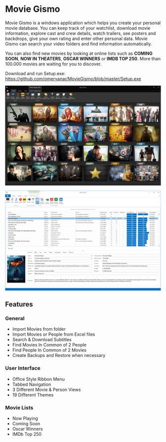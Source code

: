 # Movie Gismo

Movie Gismo is a windows application which helps you create your personal movie database. You can keep track of your watchlist, download movie information, explore cast and crew details, watch trailers, see posters and backdrops, give your own rating and enter other personal data. Movie Gismo can search your video folders and find information automatically.

You can also find new movies by looking at online lists such as **COMING SOON**, **NOW IN THEATERS**, **OSCAR WINNERS** or **IMDB TOP 250**. More than 100.000 movies are waiting for you to discover.

Download and run Setup.exe: https://github.com/omeryanar/MovieGismo/blob/master/Setup.exe

![Movie Gismo](https://github.com/omeryanar/Resources/blob/master/MovieGismo/MovieGismo1.png?raw=true)

![Movie Gismo](https://github.com/omeryanar/Resources/blob/master/MovieGismo/MovieGismo2.png?raw=true)

## Features

### General

* Import Movies from folder
* Import Movies or People from Excel files
* Search & Download Subtitles
* Find Movies In Common of 2 People
* Find People In Common of 2 Movies
* Create Backups and Restore when necessary

### User Interface

* Office Style Ribbon Menu
* Tabbed Navigation
* 3 Different Movie & Person Views
* 19 Different Themes

### Movie Lists

* Now Playing
* Coming Soon
* Oscar Winners
* IMDb Top 250
